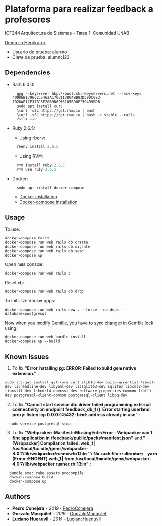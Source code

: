 # Plataforma para realizar feedback a profesores
ICF244 Arquitectura de Sistemas - Tarea 1: Comunidad UNAB

[Demo en Heroku >>](https://feedback-qa.herokuapp.com/)

* Usuario de prueba: alumno
* Clave de prueba: alumno123

## Dependencies
* Rails 6.0.0:
  ```Rails
    gpg --keyserver hkp://pool.sks-keyservers.net --recv-keys 409B6B1796C275462A1703113804BB82D39DC0E3 7D2BAF1CF37B13E2069D6956105BD0E739499BDB
    sudo apt install curl
    \curl -sSL https://get.rvm.io | bash
    \curl -sSL https://get.rvm.io | bash -s stable --rails
    rails --v
  ```

* Ruby 2.6.5:

  * Using rbenv:
  ```Ruby
    rbenv install 2.6.5
  ```
  * Using RVM:
  ```Ruby
    rvm install ruby-2.6.5
    rvm use ruby-2.6.5
  ```

* Docker:
  ```Docker
    sudo apt install docker-compose
  ```
  * [Docker installation](https://docs.docker.com/install/)
  * [Docker-compose installation](https://docs.docker.com/compose/install/)

## Usage
To use:
```Docker
docker-compose build
docker-compose run web rails db:create
docker-compose run web rails db:migrate
docker-compose run web rails db:seed
docker-compose up
```

Open rails console:
```Docker
docker-compose run web rails c
```

Reset db:
```Docker
docker-compose run web rails db:drop
```

To initialize docker apps:
```Docker
docker-compose run web rails new . --force --no-deps --database=postgresql
```

Now when you modify Gemfile, you have to sync changes in Gemfile.lock using:
```Docker
docker-compose run web bundle install
docker-compose up --build
```

## Known Issues
1) To fix **"Error installing pg: ERROR: Failed to build gem native extension."** :
```Fix
sudo apt-get install git-core curl zlib1g-dev build-essential libssl-dev libreadline-dev libyaml-dev libsqlite3-dev sqlite3 libxml2-dev libxslt1-dev libcurl4-openssl-dev software-properties-common libffi-dev postgresql-client-common postgresql-client libpq-dev
```

2) To fix **"Cannot start service db: driver failed programming external connectivity on endpoint feedback_db_1 (): Error starting userland proxy: listen tcp 0.0.0.0:5432: bind: address already in use"** :
```Fix
  sudo service postgresql stop
```

3) To fix **"Webpacker::Manifest::MissingEntryError - Webpacker can't find application in /feedback/public/packs/manifest.json"** and **"[Webpacker] Compilation failed: web_1  | /usr/local/bundle/gems/webpacker-4.0.7/lib/webpacker/runner.rb:13:in `': No such file or directory - yarn (Errno::ENOENT) web_1  |     from /usr/local/bundle/gems/webpacker-4.0.7/lib/webpacker runner.rb:13:in"** :
```Fix
  bundle exec rake assets:precompile
  docker-compose build
  docker-compose up
```

## Authors
* **Pedro Conejera** - *2019* - [PedroConejera](https://github.com/PedroConejera)
* **Gonzalo Manquilef** - *2019* - [GonzaloManquilef](https://github.com/GonzaloManquilef)
* **Luciano Huenuvil** - *2019* - [LucianoHuenuvil](https://github.com/lucianohuenuvil)
